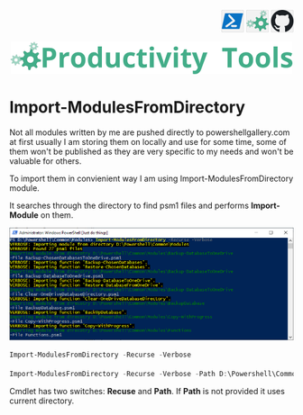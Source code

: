 <!--Category:Powershell--> 
 <p align="right">
    <a href="https://www.powershellgallery.com/packages/ProductivityTools.PSImportModulesFromDirectory/"><img src="Images/Header/Powershell_border_40px.png" /></a>
    <a href="http://www.productivitytools.tech/sql-commands/"><img src="Images/Header/ProductivityTools_green_40px_2.png" /><a> 
    <a href="https://github.com/pwujczyk/ProductivityTools.PSImportModulesFromDirectory"><img src="Images/Header/Github_border_40px.png" /></a>
</p>
<p align="center">
    <a href="http://productivitytools.tech/">
        <img src="Images/Header/LogoTitle_green_500px.png" />
    </a>
</p>


# Import-ModulesFromDirectory

Not all modules written by me are pushed directly to powershellgallery.com at first usually I am storing them on locally and use for some time, some of them won't be published as they are very specific to my needs and won't be valuable for others.

To import them in convienient way I am using Import-ModulesFromDirectory module. 

It searches through the directory to find psm1 files and performs **Import-Module** on them.

![Import modules from Directory](Images/ImportModulesFromDirectory.png)

```powershell
Import-ModulesFromDirectory -Recurse -Verbose

Import-ModulesFromDirectory -Recurse -Verbose -Path D:\Powershell\Common\Modules\
```

Cmdlet has two switches: **Recuse** and **Path**. If **Path** is not provided it uses current directory.